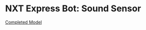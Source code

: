 # NXT Express Bot: Sound Sensor

[Completed Model](http://nxtprograms.com/9797/express-bot/pdf/ExpressBot-SoundSensor.pdf)
